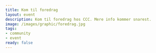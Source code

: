 ```yaml
---
title: Kom til foredrag
layout: event
description: Kom til foredrag hos CCC. Mere info kommer snarest.
image: /images/graphic/foredrag.jpg
tags:
- community
- event
ready: false
---
```

